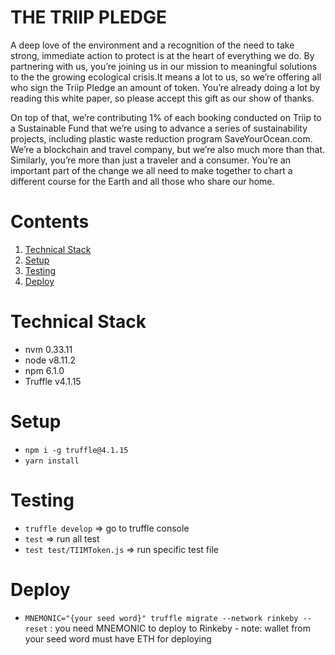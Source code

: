 # THE TRIIP PLEDGE

A deep love of the environment and a recognition of the need to take strong, immediate action to protect is at the heart of everything we do. By partnering with us, you’re joining us in our mission to meaningful solutions to the the growing ecological crisis.It means a lot to us, so we’re offering all who sign the Triip Pledge an amount of token. You’re already doing a lot by reading this white paper, so please accept this gift as our show of thanks.

On top of that, we’re contributing 1% of each booking conducted on Triip to a Sustainable Fund that we’re using to advance a series of sustainability projects, including plastic waste reduction program SaveYourOcean.com. We’re a blockchain and travel company, but we’re also much more than that. Similarly, you’re more than just a traveler and a consumer. You’re an important part of the change we all need to make together to chart a different course for the Earth and all those who share our home.

# Contents

 1. [Technical Stack](#technical-stack)
 2. [Setup](#setup)
 3. [Testing](#testing)
 4. [Deploy](#deploy)

# Technical Stack

* nvm 0.33.11
* node v8.11.2
* npm 6.1.0
* Truffle v4.1.15

# Setup
* `npm i -g truffle@4.1.15`
* `yarn install`


# Testing
* `truffle develop` => go to truffle console
* `test` => run all test
* `test test/TIIMToken.js` => run specific test file

# Deploy
* `MNEMONIC="{your seed word}" truffle migrate --network rinkeby --reset` : you need MNEMONIC to deploy to Rinkeby - note: wallet from your seed word must have ETH for deploying